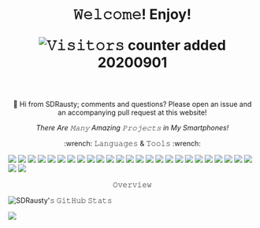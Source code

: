 <h1 align="center">𝚆𝚎𝚕𝚌𝚘𝚖𝚎! Enjoy!

![𝚅𝚒𝚜𝚒𝚝𝚘𝚛𝚜](https://visitor-badge.laobi.icu/badge?page_id=SDRAUSTY.SDRAUSTY&title=𝚅𝚒𝚜𝚒𝚝𝚘𝚛𝚜 ) counter added 20200901
</h1></br>
<p align="center"></bold>👋 Hi from SDRausty;  comments and questions? Please open an issue and an accompanying pull request at this website!</b></p>
<p align="center"><em>There Are 𝙼𝚊𝚗𝚢 Amazing 𝙿𝚛𝚘𝚓𝚎𝚌𝚝𝚜 in My Smartphones!</em></p>
<p align="center">:wrench: 𝙻𝚊𝚗𝚐𝚞𝚊𝚐𝚎𝚜 & 𝚃𝚘𝚘𝚕𝚜 :wrench:</p>
<p align="left"><a href="https://www.android.com/"><img src="https://img.shields.io/badge/-Android-000000?style=for-the-badge&logo=Android"></a> <a href="http://apple.com/"><img src="https://img.shields.io/badge/-Apple-000000?style=for-the-badge&logo=Apple"></a> <a href="http://asm.sourceforge.net/"><img src="https://img.shields.io/badge/-ASM-000000?style=for-the-badge&logo=ASM"></a> <a href="https://www.gnu.org/software/bash/"><img src="https://img.shields.io/badge/-BASH-000000?style=for-the-badge&logo=BASH"></a> <img src="https://img.shields.io/badge/-Basic-000000?style=for-the-badge&logo=Basic"> <a href="http://www.open-std.org/jtc1/sc22/wg14/"><img src="https://img.shields.io/badge/-C-000000?style=for-the-badge&logo=C"></a> <img src="https://img.shields.io/badge/-CLI-000000?style=for-the-badge&logo=CLI"> <a href="http://www.open-std.org/jtc1/sc22/wg21/"><img src="https://img.shields.io/badge/-Cplus-000000?style=for-the-badge&logo=CSS3"></a> <img src="https://img.shields.io/badge/-CSS3-000000?style=for-the-badge&logo=Cplus"> <img src="https://img.shields.io/badge/-HTML5-000000?style=for-the-badge&logo=HTML5"> <img src="https://img.shields.io/badge/-Linux-000000?style=for-the-badge&logo=Linux"> <img src="https://img.shields.io/badge/-Java-000000?style=for-the-badge&logo=Java"> <img src="https://img.shields.io/badge/-JavaScript-000000?style=for-the-badge&logo=JavaScript"> <img src="https://img.shields.io/badge/-Lua-000000?style=for-the-badge&logo=Lua"> <img src="https://img.shields.io/badge/-Markdown-000000?style=for-the-badge&logo=Markdown"> <img src="https://img.shields.io/badge/-Pascel-000000?style=for-the-badge&logo=Pascel"> <a href="https://perl.org/"><img src="https://img.shields.io/badge/-Perl-000000?style=for-the-badge&logo=Perl"></a> <a href="https://php.net/"><img src="https://img.shields.io/badge/-PHP-000000?style=for-the-badge&logo=PHP"></a> <a href="https://python.org/"><img src="https://img.shields.io/badge/-Python-000000?style=for-the-badge&logo=Python"></a> <img src="https://img.shields.io/badge/-RPG-000000?style=for-the-badge&logo=RPG"> <a href="https://www.ruby-lang.org/"><img src="https://img.shields.io/badge/-Ruby-000000?style=for-the-badge&logo=Ruby"></a> <img src="https://img.shields.io/badge/-Shell-000000?style=for-the-badge&logo=Shell"> <img src="https://img.shields.io/badge/-SQL-000000?style=for-the-badge&logo=SQL"> <img src="https://img.shields.io/badge/-Terminal-000000?style=for-the-badge&logo=Terminal"> <a href="https://www.latex-project.org/"><img src="https://img.shields.io/badge/-TeX-000000?style=for-the-badge&logo=TeX"></a> <a href="https://www.microsoft.com/"><img src="https://img.shields.io/badge/-Windows-000000?style=for-the-badge&logo=Windows"></a> <a href="https://www.zsh.org/"><img src="https://img.shields.io/badge/-ZSH-000000?style=for-the-badge&logo=ZSH"></a></p>
<p align="center">𝙾𝚟𝚎𝚛𝚟𝚒𝚎𝚠</p>

![SDRausty'𝚜 𝙶𝚒𝚝𝙷𝚞𝚋 𝚂𝚝𝚊𝚝𝚜](https://github-readme-stats.vercel.app/api?username=SDRAUSTY&show_icons=true&include_all_commits=true&count_private=true&theme=algolia)

<img src="https://github-readme-stats.anuraghazra1.vercel.app/api/top-langs/?username=SDRAUSTY&layout=compact&theme=algolia">

<!--README.md EOF-->
